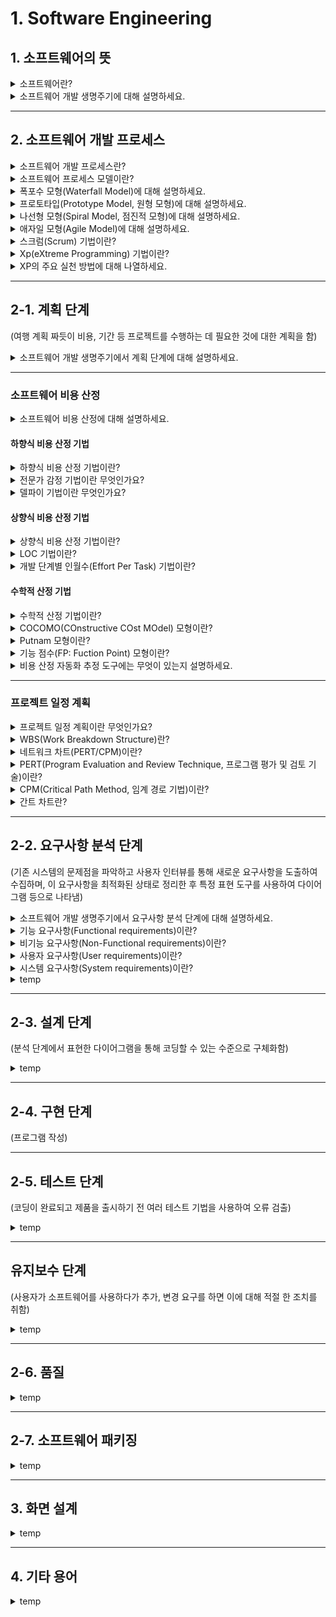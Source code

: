 # 1. Software Engineering

## 1. 소프트웨어의 뜻

<details>
<summary>소프트웨어란?</summary>
<br>
<div markdown="1">

소프트웨어는 `컴퓨터 시스템`, `프로그램`, `데이터`에 의해 `처리된 모든 정보`를 말합니다. <br>
컴퓨터의 시스템을 구성하는 주요 요소 중 하나로, `컴퓨터를 사용하는 목적`이기도 합니다. <br>
소프트웨어가 없는 컴퓨터, 즉 하드웨어는 빈 껍질이기 때문입니다. <br>
<br>

</div>
</details>

<details>
<summary>소프트웨어 개발 생명주기에 대해 설명하세요.</summary>
<br>
<div markdown="1">

소프트웨어는 `계획` 단계를 시작으로 `요구분석`, `설계`, `구현`, `테스트`, `유지보수` 단계를 거쳐 개발됩니다. <br>
`하나의 제품`인 `소프트웨어`를 `만들기 위해` 계획 단계에서 유지보수 단계에 이르기까지 일어나는 `일련의 과정`을 말합니다. <br>
<br>

</div>
</details>

---

## 2. 소프트웨어 개발 프로세스

<details>
<summary>소프트웨어 개발 프로세스란?</summary>
<br>
<div markdown="1">

어떤 작업에 대한 수많은 반복과 시행착오를 통하여 얻은 `방법`이나 `도구` 등에 관한 `지식`을 같은 작업을 수행하는 다른 사람들에게 `전달`함으로써 `시행착오를 줄이`고 `빠르게 적응`하여 일을 할 수 있도록 `가이드` 역할을 합니다. <br>
여러 소프트웨어 프로세스 모델 중에서 `가장 적합한 모델`을 프로젝트 `표준`으로 정하고 모든 참여자가 그 표준의 `질서`에 따라 개발해야 합니다. <br>
<br>

</div>
</details>

<details>
<summary>소프트웨어 프로세스 모델이란?</summary>
<br>
<div markdown="1">

`소프트웨어 개발 생명주기`(Software Development Life-Cycle)라고도 하며, `공장`에서 제품을 `생산`하듯이 소프트웨어를 개발하도록 `개발의 전 과정`을 `하나의 프로세스로 정의`합니다. <br>
따라서 `주어진 예산`과 `자원`으로 `개발`하고 `관리`하는 방법을 `구체적으로 정의`합니다.<br>
프로젝트에 대한 전체적인 `기본 골격`을 세워주며 그에 따른 `일정 계획을 수립`할 수 있고, <br>
`개발 비용 산정` 뿐 아니라 `여러 자원`을 `산정`하고 `분배`할 수 있습니다. <br>
또한 참여자 간의 `의사소통 기준`을 정할 수 있고 `용어의 표준화`를 가능케 할 뿐만 아니라 `개발 진행 상황`도 명확히 파악할 수 있습니다. <br>
<br>

</div>
</details>

<details>
<summary>폭포수 모형(Waterfall Model)에 대해 설명하세요.</summary>
<br>
<div markdown="1">

`이전 단계로 돌아갈 수 없다`는 전제하에 `각 단계`를 `확실히 매듭`짓고 그 `결과`를 `철저하게 검토`하여 `승인 과정`을 거친 후에 `다음 단계를 진행`하는 개발방법론입니다. <br>
`가장 오래`되고 `폭넓게` 사용되는 `전통적`인 모형으로, `고전적 생명주기 모형`이라고도 합니다. <br>
<br>

</div>
</details>

<details>
<summary>프로토타입(Prototype Model, 원형 모형)에 대해 설명하세요.</summary>
<br>
<div markdown="1">

`사용자의 요구사항`을 파악하기 위해 실제 개발될 소프트웨어에 대한 `견본품(Prototype)`을 만들어 `최종 결과물을 예측`하는 모형입니다. <br>
<br>

</div>
</details>

<details>
<summary>나선형 모형(Spiral Model, 점진적 모형)에 대해 설명하세요.</summary>
<br>
<div markdown="1">

`나선을 따라 돌듯이` `여러 번`의 소프트웨어 `개발 과정`을 거쳐 `점진적`으로 완벽한 최종 소프트웨어를 개발하는 모형입니다. <br>
`보헴(Boehm)`이 제안한 것으로, 폭포수 모형과 프로토타입 모형의 장점에 `위험 분석 기능을 추가`한 모형입니다. <br>
`누락`되거나 `추가`된 `요구사항을 반영`할 수 있고, `유지보수 과정이 불필요`하다는 장점이 있습니다.
<br>

</div>
</details>

<details>
<summary>애자일 모형(Agile Model)에 대해 설명하세요.</summary>
<br>
<div markdown="1">

`고객의 요구사항 변화`에 `유연하게 대응`할 수 있도록 `일정한 주기를 반복`하면서 개발하는 모형입니다. <br>
어느 특정 개발 방법론이 아니라 `좋은 것을 빠르고 낭비 없게` 만들기 위해 `고객과의 소통에 초점`을 맞춘 방법론입니다. <br>
`폭포수 모형과 대조적`이며, 대표적인 개발 모형으로는 `스크럼(Scrum)`, `Xp(eXtreme Programming)`, `칸반`, `Lean`, `기능 중심 개발(FDD)` 등이 있습니다.
<br>

</div>
</details>

<details>
<summary>스크럼(Scrum) 기법이란?</summary>
<br>
<div markdown="1">

`팀이 중심`이 되어 개발의 `효율성`을 높이는 기법으로, <br>
팀원 `스스로`가 `스크럼 팀`을 구성하고 `개발 작업`에 관한 `모든 것을 스스로 해결`할 수 있어야 합니다. <br>
<br>

</div>
</details>

<details>
<summary>Xp(eXtreme Programming) 기법이란?</summary>
<br>
<div markdown="1">

수시로 발생하는 `고객의 요구사항`에 `유연하게 대응`하기 위해 `고객의 참여`와 `개발과정의 반복`을 `극대화`하여 `개발 생산성을 향상`시키는 방법입니다.<br>
XP의 `5개 핵심 가치`로는 `의사소통(Communication)`, `단순성(Simplicity)`, `용기(Courage)`, `존중(Respect)`, `피드백(Feedback)`이 있습니다. <br>
<br>

</div>
</details>

<details>
<summary>XP의 주요 실천 방법에 대해 나열하세요.</summary>
<br>
<div markdown="1">

1. `Pair Programming`(짝 프로그래밍): 다른 사람과 `함께` 프로그래밍을 수행함으로써 `개발에 대한 책임`을 `공동으로 나눠` 갖는 환경을 조성합니다. <br>
2. `Collective Ownership`(공동 코드 소유): 개발 `코드`에 대한 `권한`과 `책임`을 `공동으로 소유`합니다. <br>
3. `Test-Driven Development`(TDD, 테스트 주도 개발): 개발자가 `실제 코드를 작성하기 전`에 `테스트 케이스`를 먼저 작성하므로 자신이 `무엇을 해야 할지`를 정확히 `파악`할 수 있습니다. <br>
4. `Whole Team`(전체 팀): 개발에 참여하는 모든 `구성원`들은 각자 자신의 `역할`이 있고 그 역할에 대한 `책임`을 가져야 합니다. <br>
5. Continous Integration(`CI`, 지속적인 통합): `모듈 단위`로 나눠서 개발된 코드들을 `하나의 작업`이 `마무리` 될 때 마다 `지속적으로 통합`합니다. <br>
6. `Refactoring`(리팩토링): 프로그램 `기능의 변경 없이` 시스템을 `재구성`합니다. <br>
7. `Small Release`(소규모 릴리즈): `릴리즈` 기간을 `짧게 반복`함으로서 고객의 `요구변화`에 `신속히 대응`할 수 있습니다. <br>
<br>
</div>
</details>

---

## 2-1. 계획 단계

(여행 계획 짜듯이 비용, 기간 등 프로젝트를 수행하는 데 필요한 것에 대한 계획을 함)

<details>
<summary>소프트웨어 개발 생명주기에서 계획 단계에 대해 설명하세요.</summary>
<br>
<div markdown="1">

`현재 상황`과 구현될 시스템의 `목표` 및 `제약조건` 등을 포함해 `무엇을 개발`할 것인지 `명확히 정의`하고 `개발 범위를 결정`해야 합니다. <br>
개발할 `시스템을 정의`하고 신규 시스템 `실현 방안`을 모색하면서, `투자 효율성`이 얼마나 높은지, `시장성`은 얼마나 큰지 등을 검토해야 합니다. <br>
`사용자가 원하는 수준`으로 개발하기 위해, `기술적인 어려움`은 없는지 `개발`과정에서 사용하는 `프로그램`이나 `도구`가 소유권 등의 `법적인 문제`는 없는지 `면밀히 검토`해야 합니다. <br>
<br>

</div>
</details>

---

### 소프트웨어 비용 산정

<details>
<summary>소프트웨어 비용 산정에 대해 설명하세요.</summary>
<br>
<div markdown="1">

개발에 소요되는 `인원`, `자원`, `기간` 등으로 `소프트웨어의 규모`를 확인하여 `개발 계획 수립`에 `필요한 비용을 산정`하는 것을 의미합니다. <br>
`사람(개발자)가 중심`이 되기 때문에 `사람에 매우 의존적`이라 개발자의 `능력`, `개발 기간` 등 비용 결정 요소에 따라 `다른 결과가 도출`될 수 있습니다. <br>
이를 위해 `누가 산출해도 동일한 결과`를 얻을 수 있는 `개발 비용 산정 방법`이 있으며, 크게 `하향식` 비용 산정 기법과 `상향식` 비용 산정 기법으로 나뉩니다. <br>
<br>

</details>

#### 하향식 비용 산정 기법

<details>
<summary>하향식 비용 산정 기법이란?</summary>
<br>
<div markdown="1">

`과거의 유사한 경험`을 바탕으로 `전문 지식`이 많은 `개발자`들이 참여한 `회의`를 통해 `비용을 산정`하는 `비과학적인 방법`입니다. <br>

</details>

<details>
<summary>전문가 감정 기법이란 무엇인가요?</summary>
<br>
<div markdown="1">

전문가 감정 기법이란 `전문가 감정 기법 조직` 내에 있는 경험이 많은 `두 명 이상`의 `전문가`에게 비용 산정을 `의뢰`하는 기법입니다. <br>
<br>

</details>

<details>
<summary>델파이 기법이란 무엇인가요?</summary>
<br>
<div markdown="1">

전문가 감정 기법의 `주관적인 편견을 보완`하기 위해 `많은 전문가`의 의견을 `종합`하여 산정하는 기법입니다. <br>
<br>

</details>

#### 상향식 비용 산정 기법

<details>
<summary>상향식 비용 산정 기법이란?</summary>
<br>
<div markdown="1">

프로젝트의 `세부적인 작업 단위별`로 `비용을 산정`한 후 `집계`하여 `전체 비용을 산정`하는 방법입니다. <br>
`LOC` 기법, `개발 단계별 인월수` 기법, `수학적 산정 기법` 등이 있습니다. <br>
<br>

</details>

<details>
<summary>LOC 기법이란?</summary>
<br>
<div markdown="1">

소프트웨어 `각 기능`의 `원시 코드 라인 수`의 `비관치`, `낙관치`, `기대치`를 측정하여 `예측치`를 구하고 이를 이용하여 비용을 산정하는 기법입니다. <br>

- `비관치`: 가장 `많이` 측정된 코드 라인 수 <br>
- `낙관치`: 가장 `적게` 측정된 코드 라인 수 <br>
- `기대치`: 측정된 모든 코드 라인 수의 `평균` <br>
<br>
</details>

<details>
<summary>개발 단계별 인월수(Effort Per Task) 기법이란?</summary>
<br>
<div markdown="1">

`LOC 기법을 보완`하기 위한 기법으로 `각 기능`을 구현시키는 데 `필요한 노력`을 `생명 주기의 각 단계별로 산정`하며, <br>
`LOC 기법보다 더 정확`합니다. <br>
<br>

</details>

#### 수학적 산정 기법

<details>
<summary>수학적 산정 기법이란?</summary>
<br>
<div markdown="1">

`경험적 추정 모형`, `실험적 추정 모형`이라고도 하며 개발 비용 산정의 `자동화를 목표`로 합니다. <br>
대표적으로 `COCOMO 모형`, `Putnam 모형`, `기능 점수(FP) 모형`이 있습니다.<br>
<br>

</details>

<details>
<summary>COCOMO(COnstructive COst MOdel) 모형이란?</summary>
<br>
<div markdown="1">

`LOC에 의한` 비용 산정 기법으로, <br>
개발할 소프트웨어 `규모`, `LOC`를 `예측`한 후 이를 `소프트웨어 종류`에 따라 다르게 책정되는 `비용 산정 방정식에 대입`하여 비용을 산정합니다. <br>
비용 산정 결과 프로젝트를 완성하는데 `필요한 노력(Man-Month)`으로 나타내며 `보헴`이 제안했습니다. <br>

- `조직형`(Organic Model): 기관 내부에서 개발된 `중/소 규모`의 소프트웨어로, `5만(50KDSI) 라인 이하`의 소프트웨어를 개발하는 유형입니다. `일괄 자료 처리`, `과학 기술 계산용`, `비즈니스 자료 처리용`, `사무 처리용`, `업무용`, `과학용` `응용 소프트웨어` 개발에 적합합니다. <br>
- `반분리형`(Semi-Detached Model): 조직형과 내장형의 중간형 소프트웨어로, `30만(300KDSI) 라인 이하`의 소프트웨어를 개발하는 유형입니다. `트랜잭션 처리 시스템`, `운영체제`, `데이터베이스 관리 시스템`, `컴파일러`, `인터프리터`와 같은 `유틸리티` 개발에 적합합니다. <br>
- `내장형`(Embedded Model): 초대형 규모의 소프트웨어로 `30만(300KDSI) 라인 이상`의 소프트에어를 개발하는 유형입니다. `트랜 잭션 처리 시스템`이나 `운영체제`, `신호기 제어 시스템`, `미사일 유도 시스템`, `실시간 처리 시스템` 등의 `시스템 프로그램` 개발에 적합합니다. <br>
<br>
</details>

<details>
<summary>Putnam 모형이란?</summary>
<br>
<div markdown="1">

소프트웨어 `생명 주기의 전 과정` 동안에 `사용될 노력의 분포`를 `예상`하는 모형입니다. <br>
`푸트남(Putnam)이 제안`한 것으로 `생명주기 예측 모형`이라고도 합니다. <br>
<br>

</details>

<details>
<summary>기능 점수(FP: Fuction Point) 모형이란?</summary>
<br>
<div markdown="1">

소프트웨어의 `기능을 증대시키는 요인별`로 `가중치`를 부여하고 `요인별 가중치`를 `합산`하여 `총 기능 점수를 산출`하며 `총 기능 점수`와 `영향도`를 이용하여 `기능 점수(FP)`를 구한 후 이를 이용해서 비용을 산정하는 기법입니다. <br>
`알브레히트(Albrecht)`가 제안했습니다. <br>
<br>

</details>

<details>
<summary>비용 산정 자동화 추정 도구에는 무엇이 있는지 설명하세요.</summary>
<br>
<div markdown="1">

`SLIM`: `Rayleigh-Norden 곡선`과 `Putnam 예측 모델`을 기초로 하여 개발된 `자동화 추정 도구`입니다.<br>
`ESTIMACS`: `다양한 프로젝트`와 `개인별 요소`를 `수용`하도록 `FP모형을 기초`로 하여 개발된 `자동화 추정 도구`입니다. <br>
<br>

</details>

---

### 프로젝트 일정 계획

<details>
<summary>프로젝트 일정 계획이란 무엇인가요?</summary>
<br>
<div markdown="1">

소프트웨어를 개발하기 위한 어떤 작업이 필요한지 찾은 후, <br>
이를 진행할 `순서`를 결정하거나 주어진 개발 기간에 `소작업의 개발 기간` 및 `그들 간의 순서`, `필요한 자원` 등과 같은 `일정을 계획`하는 것을 말합니다. <br>
<br>

</details>

<details>
<summary>WBS(Work Breakdown Structure)란?</summary>
<br>
<div markdown="1">

프로젝트 `목표를 달성`하기 위해 `필요한 활동`과 `업무`를 `세분화`하는 작업으로, <br>
쉽게 말해 `업무 분장`을 하는 것입니다. <br>
<br>

</details>

<details>
<summary>네트워크 차트(PERT/CPM)이란?</summary>
<br>
<div markdown="1">

프로젝트를 완료할 수 있는 `최소 기간`은 얼마인지,<br>
완료 시간을 맞추기 위해서는 `각 작업`을 `언제 시작`하고 `완료`해야 하는지,<br>
`지연되지 않`으려면 `어떤 작업`에 `특히 주의`를 기울여야 하는지, <br>
또 전체 프로젝트 `완료 기간을 단축`하기 위해서는 `어떤 작업들을 단축`하는 것이 `가장 경제적`인지 등을 알아보기 위해 `필요한 도구`입니다. <br>
<br>

</details>

<details>
<summary>PERT(Program Evaluation and Review Technique, 프로그램 평가 및 검토 기술)이란?</summary>
<br>
<div markdown="1">

프로젝트에 필요한 전체 작업의 `상호 관계`를 `표시`하는 `네트워크`로, <br>
프로그램을 `평가`하고 `검토`하는 `프로젝트 관리 기법`으로 프로젝트 `진행 상황`을 `통계적인 방법`으로 `파악`하고 이를 통해 `일정 계획` 및 `통제`를 할 수 있도록 고안되었습니다. <br>
<br>

</details>

<details>
<summary>CPM(Critical Path Method, 임계 경로 기법)이란?</summary>
<br>
<div markdown="1">

프로젝트 `완성`에 `필요한 작업을 나열`하고 작업에 필요한 `소요 기간을 예측`하는데 사용하는 기법입니다. <br>
`미국 듀퐁사`에서 화학 처리 공장의 건설 계획을 조직적으로 추진하기 위해 개발하였고, <br>
`건설 공사`와 같이 `단위 작업`이 `확정적 소요 시간`을 갖는 `프로젝트`인 경우에 `적합`합니다.<br>

- `원형 노드`: `작업`, 작업 이름과 소요 기간 표시
- `박스 노드`: `이정표,` 이정표 이름과 예상 완료 시간을 표시
- `간선`: `화살표`, 간선의 흐름에 따라 각 작업이 진행되며, 전 작업이 완료되어야 다음 작업을 진행할 수 있습니다. <br>
`임계 경로(Ciritical path)`는 `그래프`에서 `여유 시간이 없는 경로`로, 쉽게 말해 `최장 경로`가 됩니다. <br>
<br>
</details>

<details>
<summary>간트 차트란?</summary>
<br>
<div markdown="1">

프로젝트의 `각 작업들`이 `언제 시작`하고 `언제 종료`되는지에 대한 `작업 일정`을 `막대 도표`를 이용하여 표시하는 `프로젝트 일정표`로. <br>
`시간선(Time-Line)차트`라고도 합니다. <br>
<br>

</details>

---

## 2-2. 요구사항 분석 단계

(기존 시스템의 문제점을 파악하고 사용자 인터뷰를 통해 새로운 요구사항을 도출하여 수집하며, 이 요구사항을 최적화된 상태로 정리한 후 특정 표현 도구를 사용하여 다이어그램 등으로 나타냄)

<details>
<summary>소프트웨어 개발 생명주기에서 요구사항 분석 단계에 대해 설명하세요.</summary>
<br>
<div markdown="1">

소프트웨어 개발의 궁극적인 목적은 개발된 소프트웨어를 사용하는 고객이 만족하도록 하는 것이기 때문에, 고객이 원하는 품질의 제품을 정해진 개발 기간과 주어진 예산 범위 안에서 개발해야 합니다. <br>
그러려면 먼저 사용자의 요구사항을 정확히 파악하고 분석하는 작업이 필요합니다. <br>
요구사항이란 어떤 문제를 해결하기 위해 제공하는 서비스에 대한 설명과, 서비스가 정상적으로 운영되는데 필요한 제약조건을 의미합니다. <br>
<br>

</details>

<details>
<summary>기능 요구사항(Functional requirements)이란?</summary>
<br>
<div markdown="1">

시스템이 무엇을 하는지, 어떤 기능을 하는지 등의 기능이나 수행과 관련된 요구사항입니다. <br>
<br>

</details>

<details>
<summary>비기능 요구사항(Non-Functional requirements)이란?</summary>
<br>
<div markdown="1">

품질이나 제약사항과 관련된 요구사항입니다. <br>
<br>

</details>

<details>
<summary>사용자 요구사항(User requirements)이란?</summary>
<br>
<div markdown="1">

사용자 관점에서 본 시스템이 제공해야 할 요구사항입니다. <br>
<br>

</details>

<details>
<summary>시스템 요구사항(System requirements)이란?</summary>
<br>
<div markdown="1">

개발자 관점에서 본 시스템 전체가 사용자와 다른 시스템에 제공해야 할 요구사항으로, <br>
소프트웨어 요구사항이라고도 합니다. <br>
<br>

</details>

<details>
<summary>temp</summary>
<br>
<div markdown="1">

temp
<br>

</details>

---

## 2-3. 설계 단계

(분석 단계에서 표현한 다이어그램을 통해 코딩할 수 있는 수준으로 구체화함)

<details>
<summary>temp</summary>
<br>
<div markdown="1">

temp
<br>

</details>

---

## 2-4. 구현 단계

(프로그램 작성)

---

## 2-5. 테스트 단계

(코딩이 완료되고 제품을 출시하기 전 여러 테스트 기법을 사용하여 오류 검출)

<details>
<summary>temp</summary>
<br>
<div markdown="1">

temp
<br>

</details>

---

## 유지보수 단계

(사용자가 소프트웨어를 사용하다가 추가, 변경 요구를 하면 이에 대해 적절 한 조치를 취함)

<details>
<summary>temp</summary>
<br>
<div markdown="1">

temp
<br>

</details>

---

## 2-6. 품질

<details>
<summary>temp</summary>
<br>
<div markdown="1">

temp
<br>

</details>

---

## 2-7. 소프트웨어 패키징

<details>
<summary>temp</summary>
<br>
<div markdown="1">

temp
<br>

</details>

---

## 3. 화면 설계

<details>
<summary>temp</summary>
<br>
<div markdown="1">

temp
<br>

</details>

---

## 4. 기타 용어

<details>
<summary>temp</summary>
<br>
<div markdown="1">

temp
<br>

</details>
